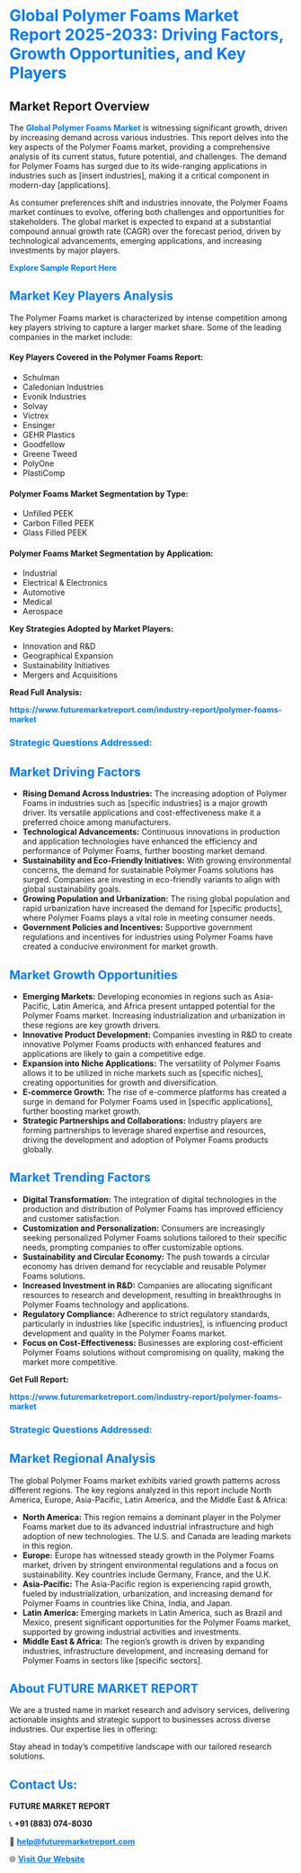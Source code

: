 <h1 style="color: #007BFF;">Global Polymer Foams Market Report 2025-2033: Driving Factors, Growth Opportunities, and Key Players</h1>

<section id="overview">
<h2>Market Report Overview</h2>
<p>The <a href="https://www.futuremarketreport.com/industry-report/polymer-foams-market" style="color: #007BFF; text-decoration: none;"><strong>Global Polymer Foams Market</strong></a> is witnessing significant growth, driven by increasing demand across various industries. This report delves into the key aspects of the Polymer Foams market, providing a comprehensive analysis of its current status, future potential, and challenges. The demand for Polymer Foams has surged due to its wide-ranging applications in industries such as [insert industries], making it a critical component in modern-day [applications].</p>
<p>As consumer preferences shift and industries innovate, the Polymer Foams market continues to evolve, offering both challenges and opportunities for stakeholders. The global market is expected to expand at a substantial compound annual growth rate (CAGR) over the forecast period, driven by technological advancements, emerging applications, and increasing investments by major players.</p>
</section>

<section id="overview">
<p><a href="https://www.futuremarketreport.com/request-sample/reportId=36959" style="color: #007BFF; text-decoration: none;"><strong>Explore Sample Report Here</strong></a></p>
</section>

<section id="key-players">
<h2 style="color: #007BFF;">Market Key Players Analysis</h2>
<p>The Polymer Foams market is characterized by intense competition among key players striving to capture a larger market share. Some of the leading companies in the market include:</p>
<h4>Key Players Covered in the Polymer Foams Report:</h4>
<ul><li>Schulman</li><li>Caledonian Industries</li><li>Evonik Industries</li><li>Solvay</li><li>Victrex</li><li>Ensinger</li><li>GEHR Plastics</li><li>Goodfellow</li><li>Greene Tweed</li><li>PolyOne</li><li>PlastiComp</li></ul>
<h4>Polymer Foams Market Segmentation by Type:</h4>
<ul><li>Unfilled PEEK</li><li>Carbon Filled PEEK</li><li>Glass Filled PEEK</li></ul>

<h4>Polymer Foams Market Segmentation by Application:</h4>
<ul><li>Industrial</li><li>Electrical &amp; Electronics</li><li>Automotive</li><li>Medical</li><li>Aerospace</li></ul>
<p><strong>Key Strategies Adopted by Market Players:</strong></p>
<ul>
<li>Innovation and R&D</li>
<li>Geographical Expansion</li>
<li>Sustainability Initiatives</li>
<li>Mergers and Acquisitions</li>
</ul>
</section>

<section>
<p><strong>Read Full Analysis: </strong></p><a href="https://www.futuremarketreport.com/industry-report/polymer-foams-market" style="color: #007BFF; text-decoration: none;"><strong>https://www.futuremarketreport.com/industry-report/polymer-foams-market</strong></a>
<h3 style="color: #007BFF;">Strategic Questions Addressed:</h3>
</section>

<section id="driving-factors">
<h2 style="color: #007BFF;">Market Driving Factors</h2>
<ul>
<li><strong>Rising Demand Across Industries:</strong> The increasing adoption of Polymer Foams in industries such as [specific industries] is a major growth driver. Its versatile applications and cost-effectiveness make it a preferred choice among manufacturers.</li>
<li><strong>Technological Advancements:</strong> Continuous innovations in production and application technologies have enhanced the efficiency and performance of Polymer Foams, further boosting market demand.</li>
<li><strong>Sustainability and Eco-Friendly Initiatives:</strong> With growing environmental concerns, the demand for sustainable Polymer Foams solutions has surged. Companies are investing in eco-friendly variants to align with global sustainability goals.</li>
<li><strong>Growing Population and Urbanization:</strong> The rising global population and rapid urbanization have increased the demand for [specific products], where Polymer Foams plays a vital role in meeting consumer needs.</li>
<li><strong>Government Policies and Incentives:</strong> Supportive government regulations and incentives for industries using Polymer Foams have created a conducive environment for market growth.</li>
</ul>
</section>

<section id="growth-opportunities">
<h2 style="color: #007BFF;">Market Growth Opportunities</h2>
<ul>
<li><strong>Emerging Markets:</strong> Developing economies in regions such as Asia-Pacific, Latin America, and Africa present untapped potential for the Polymer Foams market. Increasing industrialization and urbanization in these regions are key growth drivers.</li>
<li><strong>Innovative Product Development:</strong> Companies investing in R&D to create innovative Polymer Foams products with enhanced features and applications are likely to gain a competitive edge.</li>
<li><strong>Expansion into Niche Applications:</strong> The versatility of Polymer Foams allows it to be utilized in niche markets such as [specific niches], creating opportunities for growth and diversification.</li>
<li><strong>E-commerce Growth:</strong> The rise of e-commerce platforms has created a surge in demand for Polymer Foams used in [specific applications], further boosting market growth.</li>
<li><strong>Strategic Partnerships and Collaborations:</strong> Industry players are forming partnerships to leverage shared expertise and resources, driving the development and adoption of Polymer Foams products globally.</li>
</ul>
</section>

<section id="trending-factors">
<h2 style="color: #007BFF;">Market Trending Factors</h2>
<ul>
<li><strong>Digital Transformation:</strong> The integration of digital technologies in the production and distribution of Polymer Foams has improved efficiency and customer satisfaction.</li>
<li><strong>Customization and Personalization:</strong> Consumers are increasingly seeking personalized Polymer Foams solutions tailored to their specific needs, prompting companies to offer customizable options.</li>
<li><strong>Sustainability and Circular Economy:</strong> The push towards a circular economy has driven demand for recyclable and reusable Polymer Foams solutions.</li>
<li><strong>Increased Investment in R&D:</strong> Companies are allocating significant resources to research and development, resulting in breakthroughs in Polymer Foams technology and applications.</li>
<li><strong>Regulatory Compliance:</strong> Adherence to strict regulatory standards, particularly in industries like [specific industries], is influencing product development and quality in the Polymer Foams market.</li>
<li><strong>Focus on Cost-Effectiveness:</strong> Businesses are exploring cost-efficient Polymer Foams solutions without compromising on quality, making the market more competitive.</li>
</ul>
</section>

<section>
<p><strong>Get Full Report: </strong></p><a href="https://www.futuremarketreport.com/industry-report/polymer-foams-market" style="color: #007BFF; text-decoration: none;"><strong>https://www.futuremarketreport.com/industry-report/polymer-foams-market</strong></a>
<h3 style="color: #007BFF;">Strategic Questions Addressed:</h3>
</section>


<section id="regional-analysis">
<h2 style="color: #007BFF;">Market Regional Analysis</h2>
<p>The global Polymer Foams market exhibits varied growth patterns across different regions. The key regions analyzed in this report include North America, Europe, Asia-Pacific, Latin America, and the Middle East & Africa:</p>
<ul>
<li><strong>North America:</strong> This region remains a dominant player in the Polymer Foams market due to its advanced industrial infrastructure and high adoption of new technologies. The U.S. and Canada are leading markets in this region.</li>
<li><strong>Europe:</strong> Europe has witnessed steady growth in the Polymer Foams market, driven by stringent environmental regulations and a focus on sustainability. Key countries include Germany, France, and the U.K.</li>
<li><strong>Asia-Pacific:</strong> The Asia-Pacific region is experiencing rapid growth, fueled by industrialization, urbanization, and increasing demand for Polymer Foams in countries like China, India, and Japan.</li>
<li><strong>Latin America:</strong> Emerging markets in Latin America, such as Brazil and Mexico, present significant opportunities for the Polymer Foams market, supported by growing industrial activities and investments.</li>
<li><strong>Middle East & Africa:</strong> The region’s growth is driven by expanding industries, infrastructure development, and increasing demand for Polymer Foams in sectors like [specific sectors].</li>
</ul>
</section>

<footer>
<h2 style="color: #007BFF;">About FUTURE MARKET REPORT</h2>
<p>We are a trusted name in market research and advisory services, delivering actionable insights and strategic support to businesses across diverse industries. Our expertise lies in offering:</p>

<p>Stay ahead in today’s competitive landscape with our tailored research solutions.</p>

<h2 style="color: #007BFF;">Contact Us:</h2>
<p><strong>FUTURE MARKET REPORT</strong></p>
<p>📞 <strong>+91 (883) 074-8030</strong></p>
<p>📧 <strong><a href="mailto:help@futuremarketreport.com" style="color: #007BFF;">help@futuremarketreport.com</a></strong></p>
<p>🌐 <strong><a href="https://www.futuremarketreport.com/" style="color: #007BFF;">Visit Our Website</a></strong></p>
</footer>